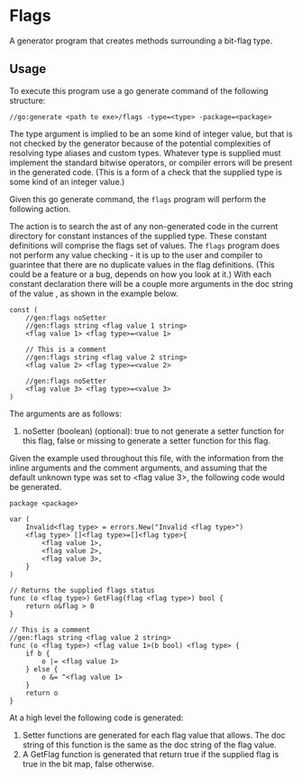 # Flags

A generator program that creates methods surrounding a bit-flag type.

## Usage

To execute this program use a go generate command of the following structure:

```
//go:generate <path to exe>/flags -type=<type> -package=<package>
```

The type argument is implied to be an some kind of integer value, but that is
not checked by the generator because of the potential complexities of resolving
type aliases and custom types. Whatever type is supplied must implement the
standard bitwise operators, or compiler errors will be present in the generated
code. (This is a form of a check that the supplied type is some kind of an
integer value.)

Given this go generate command, the ```flags``` program will perform the 
following action.

The action is to search the ast of any non-generated code in the current
directory for constant instances of the supplied type. These constant
definitions will comprise the flags set of values. The ```flags``` program
does not perform any value checking - it is up to the user and compiler to
guarintee that there are no duplicate values in the flag definitions. (This
could be a feature or a bug, depends on how you look at it.) With each constant
declaration there will be a couple more arguments in the doc string of the value
, as shown in the example below.

```
const (
    //gen:flags noSetter
    //gen:flags string <flag value 1 string>
    <flag value 1> <flag type>=<value 1>

    // This is a comment
    //gen:flags string <flag value 2 string>
    <flag value 2> <flag type>=<value 2>

    //gen:flags noSetter
    <flag value 3> <flag type>=<value 3>
)
```

The arguments are as follows:

1. noSetter (boolean) (optional): true to not generate a setter function for
this flag, false or missing to generate a setter function for this flag.

Given the example used throughout this file, with the information from the
inline arguments and the comment arguments, and assuming that the default
unknown type was set to <flag value 3>, the following code would be generated.

```
package <package>

var (
    Invalid<flag type> = errors.New("Invalid <flag type>")
    <flag type> []<flag type>=[]<flag type>{
        <flag value 1>,
        <flag value 2>,
        <flag value 3>,
    }
)

// Returns the supplied flags status
func (o <flag type>) GetFlag(flag <flag type>) bool {
	return o&flag > 0
}

// This is a comment
//gen:flags string <flag value 2 string>
func (o <flag type>) <flag value 1>(b bool) <flag type> {
    if b {
        o |= <flag value 1>
    } else {
        o &= ^<flag value 1>
    }
    return o
}
```

At a high level the following code is generated:

1. Setter functions are generated for each flag value that allows. The doc
string of this function is the same as the doc string of the flag value.
1. A GetFlag function is generated that return true if the supplied flag is true
in the bit map, false otherwise.
